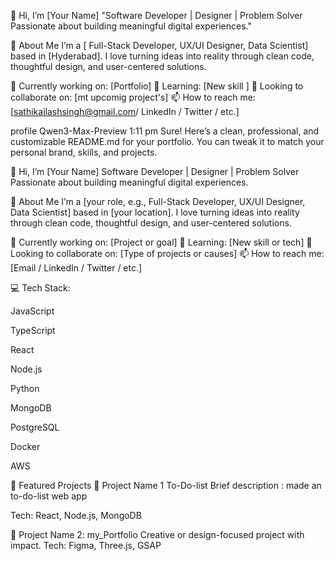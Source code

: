 👋 Hi, I’m [Your Name]
"Software Developer | Designer | Problem Solver
Passionate about building meaningful digital experiences."


🚀 About Me
I’m a [ Full-Stack Developer, UX/UI Designer, Data Scientist] based in [Hyderabad]. I love turning ideas into reality through clean code, thoughtful design, and user-centered solutions.

🔭 Currently working on: [Portfolio]
🌱 Learning: [New skill ]
👯 Looking to collaborate on: [mt upcomig project's]
📫 How to reach me: [sathikailashsingh@gmail.com/ LinkedIn / Twitter / etc.]

profile
Qwen3-Max-Preview
1:11 pm
Sure! Here’s a clean, professional, and customizable README.md for your portfolio. You can tweak it to match your personal brand, skills, and projects.

👋 Hi, I’m [Your Name]
Software Developer | Designer | Problem Solver
Passionate about building meaningful digital experiences. 

🚀 About Me
I’m a [your role, e.g., Full-Stack Developer, UX/UI Designer, Data Scientist] based in [your location]. I love turning ideas into reality through clean code, thoughtful design, and user-centered solutions.

🔭 Currently working on: [Project or goal]
🌱 Learning: [New skill or tech]
👯 Looking to collaborate on: [Type of projects or causes]
📫 How to reach me: [Email / LinkedIn / Twitter / etc.]

💻 Tech Stack:

JavaScript

TypeScript

React

Node.js

Python

MongoDB

PostgreSQL

Docker

AWS


📂 Featured Projects
🧩 Project Name 1
To-Do-list
Brief description :
made an to-do-list  web app 

Tech: React, Node.js, MongoDB 

🎨 Project Name 2:
my_Portfolio
Creative or design-focused project with impact.
Tech: Figma, Three.js, GSAP 

